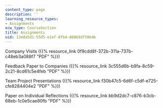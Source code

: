 ```yaml
---
content_type: page
description: ''
learning_resource_types:
- Assignments
ocw_type: CourseSection
title: Assignments
uid: 134da5d1-55d5-e1ef-8fb4-88869df50b4b
---
```


Company Visits ({{% resource_link 0f9cdd8f-372b-311a-737b-c48eb3a088f7 "PDF" %}})

Feedback Paper to Companies ({{% resource_link 3c555d6b-b9fa-8c59-2c21-8cd61c5e4feb "PDF" %}})

Team Project Presentations ({{% resource_link f30b47c5-6d6f-c5df-e725-cfe8284404e2 "PDF" %}})

Paper on Individual Reflections ({{% resource_link bb9d2dc7-c876-b3cb-68eb-1c0e5cae80fb "PDF" %}})